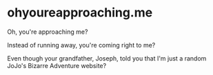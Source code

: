# ohyoureapproaching.me
Oh, you're approaching me? 

Instead of running away, you're coming right to me?

Even though your grandfather, Joseph, told you that I'm just a random JoJo's Bizarre Adventure website?
